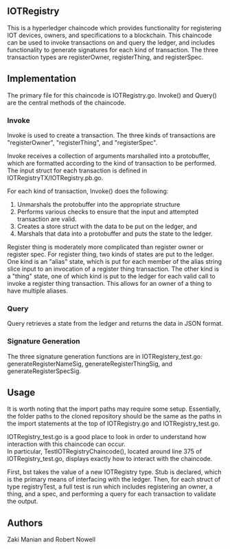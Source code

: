 ## IOTRegistry

This is a hyperledger chaincode which provides functionality for registering IOT devices, owners, and specifications to a blockchain. This chaincode can be used to invoke transactions on and query the ledger, and includes functionality to generate signatures for each kind of transaction. The three transaction types are registerOwner, registerThing, and registerSpec.  

## Implementation

The primary file for this chaincode is IOTRegistry.go. Invoke() and Query() are the central methods of the chaincode.  

### Invoke
Invoke is used to create a transaction. The three kinds of transactions are "registerOwner", "registerThing", and "registerSpec".  
  
Invoke receives a collection of arguments marshalled into a protobuffer, which are formatted according to the kind of transaction to be performed. The input struct for each transaction is defined in IOTRegistryTX/IOTRegistry.pb.go.  
  
For each kind of transaction, Invoke() does the following:  
1. Unmarshals the protobuffer into the appropriate structure  
2. Performs various checks to ensure that the input and attempted transaction are valid.  
3. Creates a store struct with the data to be put on the ledger, and  
4. Marshals that data into a protobuffer and puts the state to the ledger.  
  
Register thing is moderately more complicated than register owner or register spec.  For register thing, two kinds of states are put to the ledger. One kind is an "alias" state, which  is put for each member of the alias string slice input to an invocation of a register thing transaction. The other kind is a "thing" state, one of which kind is put to the ledger for each valid call to invoke  a register thing transaction. This allows for an owner of a thing to have multiple aliases.  

### Query
Query retrieves a state from the ledger and returns the data in JSON format.  
  
### Signature Generation
The three signature generation functions are in IOTRegistery_test.go:  
generateRegisterNameSig, generateRegisterThingSig, and generateRegisterSpecSig.  
  
## Usage

It is worth noting that the import paths may require some setup. Essentially, the folder paths to the cloned repository should be the same as the paths in the import statements at the top of IOTRegistry.go and IOTRegistry_test.go.  
  
IOTRegistry_test.go is a good place to look in order to understand how interaction with this chaincode can occur.  
In particular, TestIOTRegistryChaincode(), located around line 375 of IOTRegistry_test.go, displays exactly how to interact with the chaincode.  
  
First, bst takes the value of a new IOTRegistry type. Stub is declared, which is the primary means of interfacing with the ledger. Then, for each struct of type registryTest, a full test is run which includes registering an owner, a thing, and a spec, and performing a query for each transaction to validate the output.  
  
## Authors

Zaki Manian and Robert Nowell

 
